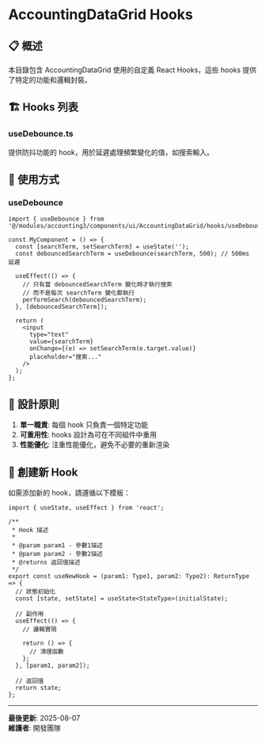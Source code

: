 # AccountingDataGrid Hooks

## 📋 概述

本目錄包含 AccountingDataGrid 使用的自定義 React Hooks，這些 hooks 提供了特定的功能和邏輯封裝。

## 🏗️ Hooks 列表

### useDebounce.ts
提供防抖功能的 hook，用於延遲處理頻繁變化的值，如搜索輸入。

## 🚀 使用方式

### useDebounce

```tsx
import { useDebounce } from '@/modules/accounting3/components/ui/AccountingDataGrid/hooks/useDebounce';

const MyComponent = () => {
  const [searchTerm, setSearchTerm] = useState('');
  const debouncedSearchTerm = useDebounce(searchTerm, 500); // 500ms 延遲
  
  useEffect(() => {
    // 只有當 debouncedSearchTerm 變化時才執行搜索
    // 而不是每次 searchTerm 變化都執行
    performSearch(debouncedSearchTerm);
  }, [debouncedSearchTerm]);
  
  return (
    <input
      type="text"
      value={searchTerm}
      onChange={(e) => setSearchTerm(e.target.value)}
      placeholder="搜索..."
    />
  );
};
```

## 🎯 設計原則

1. **單一職責**: 每個 hook 只負責一個特定功能
2. **可重用性**: hooks 設計為可在不同組件中重用
3. **性能優化**: 注重性能優化，避免不必要的重新渲染

## 🔧 創建新 Hook

如需添加新的 hook，請遵循以下模板：

```tsx
import { useState, useEffect } from 'react';

/**
 * Hook 描述
 * 
 * @param param1 - 參數1描述
 * @param param2 - 參數2描述
 * @returns 返回值描述
 */
export const useNewHook = (param1: Type1, param2: Type2): ReturnType => {
  // 狀態初始化
  const [state, setState] = useState<StateType>(initialState);
  
  // 副作用
  useEffect(() => {
    // 邏輯實現
    
    return () => {
      // 清理函數
    };
  }, [param1, param2]);
  
  // 返回值
  return state;
};
```

---

**最後更新**: 2025-08-07  
**維護者**: 開發團隊